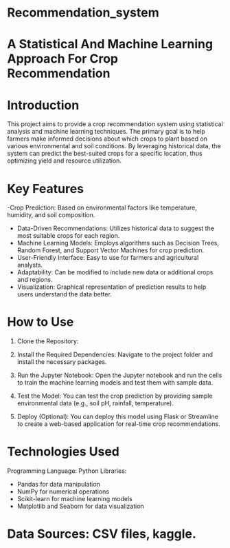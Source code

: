 # Recommendation_system
# A Statistical And Machine Learning Approach For Crop Recommendation 

# Introduction
This project aims to provide a crop recommendation system using statistical analysis and machine learning techniques. The primary goal is to help farmers make informed decisions about which crops to plant based on various environmental and soil conditions. By leveraging historical data, the system can predict the best-suited crops for a specific location, thus optimizing yield and resource utilization.

# Key Features
-Crop Prediction: Based on environmental factors like temperature, humidity, and soil composition.
- Data-Driven Recommendations: Utilizes historical data to suggest the most suitable crops for each region.
- Machine Learning Models: Employs algorithms such as Decision Trees, Random Forest, and Support Vector Machines for crop prediction.
- User-Friendly Interface: Easy to use for farmers and agricultural analysts.
- Adaptability: Can be modified to include new data or additional crops and regions.
- Visualization: Graphical representation of prediction results to help users understand the data better.

# How to Use

1. Clone the Repository:
   
2. Install the Required Dependencies:
   Navigate to the project folder and install the necessary packages.

3. Run the Jupyter Notebook:
   Open the Jupyter notebook and run the cells to train the machine learning models and test them with sample data.
 
4. Test the Model:
   You can test the crop prediction by providing sample environmental data (e.g., soil pH, rainfall, temperature).

5. Deploy (Optional):
   You can deploy this model using Flask or Streamline to create a web-based application for real-time crop recommendations.
   
# Technologies Used
Programming Language: Python
Libraries: 
  - Pandas for data manipulation
  - NumPy for numerical operations
  - Scikit-learn for machine learning models
  - Matplotlib and Seaborn for data visualization
# Data Sources: CSV files, kaggle.
